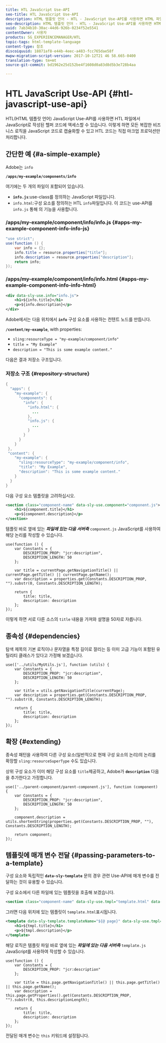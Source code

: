 ```yaml
---
title: HTL JavaScript Use-API
seo-title: HTL JavaScript Use-API
description: HTML 템플릿 언어 - HTL - JavaScript Use-API를 사용하면 HTML 파일에서 JavaScript로 작성된 헬퍼 코드에 액세스할 수 있습니다.
seo-description: HTML 템플릿 언어 - HTL - JavaScript Use-API를 사용하면 HTML 파일에서 JavaScript로 작성된 헬퍼 코드에 액세스할 수 있습니다.
uuid: 7ab34b10-30ac-44d6-926b-0234f52e5541
contentOwner: 사용자
products: SG_EXPERIENCEMANAGER/HTL
topic-tags: html-template-language
content-type: 참조
discoiquuid: 18871af8-e44b-4eec-a483-fcc765dae58f
mwpw-migration-script-version: 2017-10-12T21 46 58.665-0400
translation-type: tm+mt
source-git-commit: bd1962e25d152be4f1608d0a83d8d5b3e728b4aa

---
```



# HTL JavaScript Use-API {#htl-javascript-use-api}

HTL(HTML 템플릿 언어) JavaScript Use-API를 사용하면 HTL 파일에서 JavaScript로 작성된 헬퍼 코드에 액세스할 수 있습니다. 이렇게 하면 모든 복잡한 비즈니스 로직을 JavaScript 코드로 캡슐화할 수 있고 HTL 코드는 직접 마크업 프로덕션만 처리합니다.

## 간단한 예 {#a-simple-example}

Adobe는 `info`

**`/apps/my-example/components/info`**

여기에는 두 개의 파일이 포함되어 있습니다.

* **`info.js`**:use-class를 정의하는 JavaScript 파일입니다.
* `info.html`:구성 요소를 정의하는 HTL `info`파일입니다. 이 코드는 use-API를 `info.js` 통해 의 기능을 사용합니다.

### /apps/my-example/component/info/info.js {#apps-my-example-component-info-info-js}

```java
"use strict";
use(function () {
    var info = {};    
    info.title = resource.properties["title"];
    info.description = resource.properties["description"];    
    return info;
});
```

### /apps/my-example/component/info/info.html {#apps-my-example-component-info-info-html}

```xml
<div data-sly-use.info="info.js">
    <h1>${info.title}</h1>
    <p>${info.description}</p>
</div>
```

Adobe에서는 다음 위치에서 **`info`** 구성 요소를 사용하는 컨텐트 노드를 만듭니다.

**`/content/my-example`**, with properties:

* `sling:resourceType = "my-example/component/info"`
* `title = "My Example"`
* `description = "This is some example content."`

다음은 결과 저장소 구조입니다.

### 저장소 구조 {#repository-structure}

```java
{
  "apps": {
    "my-example": {
      "components": {
        "info": {
          "info.html": {
            ...
          }, 
          "info.js": {
            ...
          }
        }
      }
    }
 },     
 "content": {
    "my-example": {
      "sling:resourceType": "my-example/component/info",
      "title": "My Example",
      "description": "This is some example content."
    }
  }
}
```

다음 구성 요소 템플릿을 고려하십시오.

```xml
<section class="component-name" data-sly-use.component="component.js">
    <h1>${component.title}</h1>
    <p>${component.description}</p>
</section>
```

템플릿 바로 옆에 있는 ***파일에 있는 다음 서버측*** `component.js` JavaScript를 사용하여 해당 논리를 작성할 수 있습니다.

```
use(function () {
    var Constants = {
        DESCRIPTION_PROP: "jcr:description",
        DESCRIPTION_LENGTH: 50
    };
 
    var title = currentPage.getNavigationTitle() || currentPage.getTitle() || currentPage.getName();
    var description = properties.get(Constants.DESCRIPTION_PROP, "").substr(0, Constants.DESCRIPTION_LENGTH);
 
    return {
        title: title,
        description: description
    };
});
```

이렇게 하면 서로 다른 소스의 `title` 내용을 가져와 설명을 50자로 자릅니다.

## 종속성 {#dependencies}

탐색 제목의 기본 로직이나 문자열을 특정 길이로 잘리는 등 이미 고급 기능이 포함된 유틸리티 클래스가 있다고 가정해 보겠습니다.

```
use(['../utils/MyUtils.js'], function (utils) {
    var Constants = {
        DESCRIPTION_PROP: "jcr:description",
        DESCRIPTION_LENGTH: 50
    };
 
    var title = utils.getNavigationTitle(currentPage);
    var description = properties.get(Constants.DESCRIPTION_PROP, "").substr(0, Constants.DESCRIPTION_LENGTH);
 
    return {
        title: title,
        description: description
    };
});
```

## 확장 {#extending}

종속성 패턴을 사용하여 다른 구성 요소(일반적으로 현재 구성 요소의 논리)의 논리를 확장할 `sling:resourceSuperType` 수도 있습니다.

상위 구성 요소가 이미 해당 구성 요소를 `title`제공하고, Adobe가 **`description`** 다음을 추가한다고 가정합니다.

```
use(['../parent-component/parent-component.js'], function (component) {
    var Constants = {
        DESCRIPTION_PROP: "jcr:description",
        DESCRIPTION_LENGTH: 50
    };
 
    component.description = utils.shortenString(properties.get(Constants.DESCRIPTION_PROP, ""), Constants.DESCRIPTION_LENGTH);
 
    return component;
});
```

## 템플릿에 매개 변수 전달 {#passing-parameters-to-a-template}

구성 요소와 독립적인 **`data-sly-template`** 문의 경우 관련 Use-API에 매개 변수를 전달하는 것이 유용할 수 있습니다.

구성 요소에서 다른 파일에 있는 템플릿을 호출해 보겠습니다.

```xml
<section class="component-name" data-sly-use.tmpl="template.html" data-sly-call="${tmpl.templateName @ page=currentPage}"></section>
```

그러면 다음 위치에 있는 템플릿이 `template.html`표시됩니다.

```xml
<template data-sly-template.templateName="${@ page}" data-sly-use.tmpl="${'template.js' @ page=page, descriptionLength=50}">
    <h1>${tmpl.title}</h1>
    <p>${tmpl.description}</p>
</template>
```

해당 로직은 템플릿 파일 바로 옆에 있는 ***파일에 있는 다음 서버측*** `template.js` JavaScript를 사용하여 작성할 수 있습니다.

```
use(function () {
    var Constants = {
        DESCRIPTION_PROP: "jcr:description"
    };
 
    var title = this.page.getNavigationTitle() || this.page.getTitle() || this.page.getName();
    var description = this.page.getProperties().get(Constants.DESCRIPTION_PROP, "").substr(0, this.descriptionLength);
 
    return {
        title: title,
        description: description
    };
});
```

전달된 매개 변수는 `this` 키워드에 설정됩니다.
